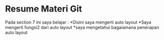 <h1>Resume Materi Git</h1>
Pada section 7 ini saya belajar :
*Disini saya mengerti auto layout 
*Saya mengerti fungsi2 dari auto layout 
*saya mengetahui bagaiamana penerapan auto layout